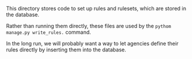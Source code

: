 This directory stores code to set up rules and rulesets, 
which are stored in the database. 

Rather than running them directly, these files are used by the 
`pythom manage.py write_rules.` command.

In the long run, we will probably want a way to let agencies 
define their rules directly by inserting them into the database.

